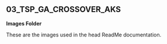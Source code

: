 ## 03_TSP_GA_CROSSOVER_AKS

**Images Folder**

These are the images used in the head ReadMe documentation.

